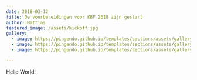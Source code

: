 ```yaml
---
date: 2018-03-12
title: De voorbereidingen voor KBF 2018 zijn gestart
author: Mattias
featured_image: /assets/kickoff.jpg
gallery:
  - image: https://pingendo.github.io/templates/sections/assets/gallery_1.jpg
  - image: https://pingendo.github.io/templates/sections/assets/gallery_2.jpg
  - image: https://pingendo.github.io/templates/sections/assets/gallery_3.jpg

---
```

Hello World!
